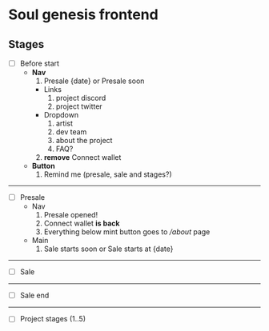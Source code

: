 # Soul genesis frontend

## Stages
- [ ] Before start
    * **Nav**
        1. Presale {date} or Presale soon
        * Links
            1. project discord
            2. project twitter
        * Dropdown
            1. artist
            2. dev team
            3. about the project
            4. FAQ?
        2. **remove** Connect wallet
    * **Button**
        1. Remind me (presale, sale and stages?)
---
- [ ] Presale
    * Nav
        1. Presale opened!
        2. Connect wallet **is back**
        3. Everything below mint button goes to _/about_ page
    * Main
        1. Sale starts soon or Sale starts at {date}
---
- [ ] Sale
---
- [ ] Sale end
---
- [ ] Project stages (1..5)

